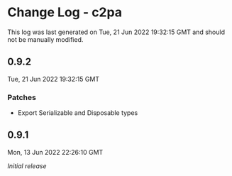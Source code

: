 # Change Log - c2pa

This log was last generated on Tue, 21 Jun 2022 19:32:15 GMT and should not be manually modified.

## 0.9.2
Tue, 21 Jun 2022 19:32:15 GMT

### Patches

- Export Serializable and Disposable types

## 0.9.1
Mon, 13 Jun 2022 22:26:10 GMT

_Initial release_

